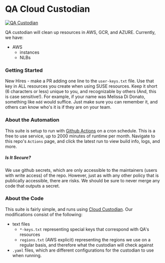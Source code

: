 # QA Cloud Custodian

[![QA Custodian](https://github.com/slickwarren/rancher-qa-tasks/actions/workflows/main.yaml/badge.svg)](https://github.com/slickwarren/rancher-qa-tasks/actions/workflows/main.yaml)

QA custodian will clean up resources in AWS, GCR, and AZURE. Currently, we have:
* AWS
  * instances
  * NLBs

### Getting Started
New Hires - make a PR adding one line to the `user-keys.txt` file. Use that key in ALL resources you create when using SUSE resources.  Keep it short (6 characters or less) unique to you, and recognizable by others (And, this is case sensitive!). For example, if your name was Melissa Di Donato, something like `mdd` would suffice. Just make sure you can remember it, and others can know who's it is if they are on your team. 

### About the Automation
This suite is setup to run with [Github Actions](https://docs.github.com/en/actions) on a cron schedule.  This is a free to use service, up to 2000 minutes of runtime per month. Navigate to this repo's `Actions` page, and click the latest run to view build info, logs, and more.
##### Is It Secure?
We use github secrets, which are only accessible to the maintainers (users with write access) of the repo.  However, just as with any other policy that is publically accessible, there are risks. We should be sure to never merge any code that outputs a secret.

### About the Code
This suite is fairly simple, and runs using [Cloud Custodian](https://cloud-custodian.github.io/cloud-custodian/docs/quickstart/index.html). Our modifications consist of the following:
* text files
  * `*-keys.txt` representing special keys that correspond with QA's resources
  * `regions.txt` (AWS explicit) representing the regions we use on a regular basis, and therefore what the custodian will check against 
* `.yaml` files, which are different configurations for the custodian to use when running. 
